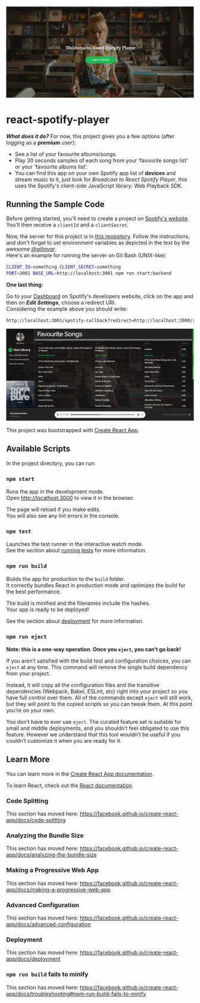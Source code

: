 ![screenshot1](src/images/example.png)

# react-spotify-player

**_What does it do?_** For now, this project gives you a few options (after logging as a **premium** user):

- See a list of your favourite albums/songs.
- Play 30 seconds samples of each song from your 'favourite songs list' or your 'favourite albums list'.
- You can find this app on your own Spotify app list of **devices** and stream music to it, just look for _Broadcast to React Spotify Player_, this uses the Spotify's client-side JavaScript library: Web Playback SDK.

## Running the Sample Code

Before getting started, you'll need to create a project on [Spotify's website](https://developer.spotify.com/dashboard/login).
You'll then receive a `clientId` and a `clientSecret`.

Now, the server for this project is in [this reopsitory](https://github.com/giltayar/alt-spotify).
Follow the instructions, and don't forget to set environment variables as depicted in the text by the awesome [_@giltayar_](https://github.com/giltayar).\
Here's an example for running the server on Git Bash (UNIX-like):

```sh
CLIENT_ID=something CLIENT_SECRET=something
PORT=3001 BASE_URL=http://localhost:3001 npm run start:backend
```

**One last thing:**

Go to your [Dashboard](https://developer.spotify.com/dashboard/applications) on Spotify's developers website, click on the app and then on **_Edit Settings_**, choose a redirect URI.\
Considering the example above you should write:

```sh
http://localhost:3001/spotify-callback?redirect=http://localhost:3000/receive-token
```

![screenshot2](src/images/screenshot-spotify11.png)

This project was bootstrapped with [Create React App](https://github.com/facebook/create-react-app).

## Available Scripts

In the project directory, you can run:

### `npm start`

Runs the app in the development mode.<br>
Open [http://localhost:3000](http://localhost:3000) to view it in the browser.

The page will reload if you make edits.<br>
You will also see any lint errors in the console.

### `npm test`

Launches the test runner in the interactive watch mode.<br>
See the section about [running tests](https://facebook.github.io/create-react-app/docs/running-tests) for more information.

### `npm run build`

Builds the app for production to the `build` folder.<br>
It correctly bundles React in production mode and optimizes the build for the best performance.

The build is minified and the filenames include the hashes.<br>
Your app is ready to be deployed!

See the section about [deployment](https://facebook.github.io/create-react-app/docs/deployment) for more information.

### `npm run eject`

**Note: this is a one-way operation. Once you `eject`, you can’t go back!**

If you aren’t satisfied with the build tool and configuration choices, you can `eject` at any time. This command will remove the single build dependency from your project.

Instead, it will copy all the configuration files and the transitive dependencies (Webpack, Babel, ESLint, etc) right into your project so you have full control over them. All of the commands except `eject` will still work, but they will point to the copied scripts so you can tweak them. At this point you’re on your own.

You don’t have to ever use `eject`. The curated feature set is suitable for small and middle deployments, and you shouldn’t feel obligated to use this feature. However we understand that this tool wouldn’t be useful if you couldn’t customize it when you are ready for it.

## Learn More

You can learn more in the [Create React App documentation](https://facebook.github.io/create-react-app/docs/getting-started).

To learn React, check out the [React documentation](https://reactjs.org/).

### Code Splitting

This section has moved here: https://facebook.github.io/create-react-app/docs/code-splitting

### Analyzing the Bundle Size

This section has moved here: https://facebook.github.io/create-react-app/docs/analyzing-the-bundle-size

### Making a Progressive Web App

This section has moved here: https://facebook.github.io/create-react-app/docs/making-a-progressive-web-app

### Advanced Configuration

This section has moved here: https://facebook.github.io/create-react-app/docs/advanced-configuration

### Deployment

This section has moved here: https://facebook.github.io/create-react-app/docs/deployment

### `npm run build` fails to minify

This section has moved here: https://facebook.github.io/create-react-app/docs/troubleshooting#npm-run-build-fails-to-minify
